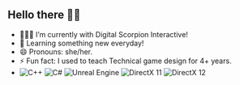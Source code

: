 ## Hello there 👋🏽
- 👩🏽‍💻 I’m currently with Digital Scorpion Interactive!
- 🌱 Learning something new everyday!
- 😄 Pronouns: she/her.
- ⚡ Fun fact: I used to teach Technical game design for 4+ years.
-  ![C++](https://img.shields.io/badge/-C%2B%2B-blue?style=for-the-badge&logo=c%2B%2B&logoColor=white)    ![C#](https://img.shields.io/badge/-C%23-purple?style=for-the-badge&logo=c-sharp&logoColor=white) ![Unreal Engine](https://img.shields.io/badge/Unreal%20Engine-000000?style=for-the-badge&logo=unrealengine&logoColor=white) ![DirectX 11](https://img.shields.io/badge/DirectX-11-0078D6?style=for-the-badge&logo=windows&logoColor=white) ![DirectX 12](https://img.shields.io/badge/DirectX-12-0078D6?style=for-the-badge&logo=windows&logoColor=white)




<!--
**Datonlinegamer/Datonlinegamer** is a ✨ _special_ ✨ repository because its `README.md` (this file) appears on your GitHub profile.

Here are some ideas to get you started:

- 🔭 I’m currently working on ...
- 🌱 I’m currently learning ...
- 📫 How to reach me: ...
- 😄 Pronouns: ...
- ⚡ Fun fact: ...
-->
